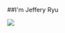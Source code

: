 

##I'm Jeffery Ryu

<!--![header](https://capsule-render.vercel.app/api?type=wave&color=auto&height=300&section=header&text=A_Value_Createor_RyuHa&fontSize=50)-->

<img src="https://img.shields.io/badge/Flutter-02569B?style=for-the-badge&logo=Flutter&logoColor=white">

<!--
**RyuhaJeffery/RyuhaJeffery** is a ✨ _special_ ✨ repository because its `README.md` (this file) appears on your GitHub profile.

Here are some ideas to get you started:

- 🔭 I’m currently working on ...
- 🌱 I’m currently learning ...
- 👯 I’m looking to collaborate on ...
- 🤔 I’m looking for help with ...
- 💬 Ask me about ...
- 📫 How to reach me: ...
- 😄 Pronouns: ...
- ⚡ Fun fact: ...
-->
